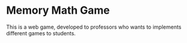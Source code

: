 # Memory Math Game
This is a web game, developed to professors who wants to implements different games to students.
